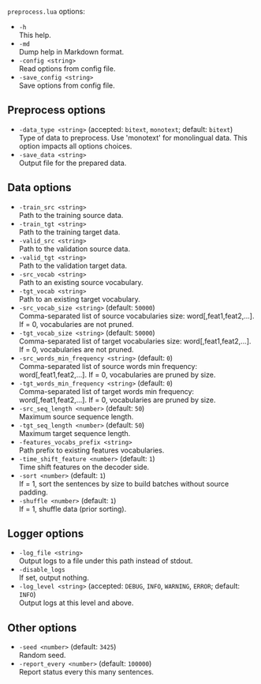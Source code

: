 <!--- This file was automatically generated. Do not modify it manually but use the docs/options/generate.sh script instead. -->

`preprocess.lua` options:

* `-h`<br/>This help.
* `-md`<br/>Dump help in Markdown format.
* `-config <string>`<br/>Read options from config file.
* `-save_config <string>`<br/>Save options from config file.

## Preprocess options

* `-data_type <string>` (accepted: `bitext`, `monotext`; default: `bitext`)<br/>Type of data to preprocess. Use 'monotext' for monolingual data. This option impacts all options choices.
* `-save_data <string>`<br/>Output file for the prepared data.

## Data options

* `-train_src <string>`<br/>Path to the training source data.
* `-train_tgt <string>`<br/>Path to the training target data.
* `-valid_src <string>`<br/>Path to the validation source data.
* `-valid_tgt <string>`<br/>Path to the validation target data.
* `-src_vocab <string>`<br/>Path to an existing source vocabulary.
* `-tgt_vocab <string>`<br/>Path to an existing target vocabulary.
* `-src_vocab_size <string>` (default: `50000`)<br/>Comma-separated list of source vocabularies size: word[,feat1,feat2,...]. If = 0, vocabularies are not pruned.
* `-tgt_vocab_size <string>` (default: `50000`)<br/>Comma-separated list of target vocabularies size: word[,feat1,feat2,...]. If = 0, vocabularies are not pruned.
* `-src_words_min_frequency <string>` (default: `0`)<br/>Comma-separated list of source words min frequency: word[,feat1,feat2,...]. If = 0, vocabularies are pruned by size.
* `-tgt_words_min_frequency <string>` (default: `0`)<br/>Comma-separated list of target words min frequency: word[,feat1,feat2,...]. If = 0, vocabularies are pruned by size.
* `-src_seq_length <number>` (default: `50`)<br/>Maximum source sequence length.
* `-tgt_seq_length <number>` (default: `50`)<br/>Maximum target sequence length.
* `-features_vocabs_prefix <string>`<br/>Path prefix to existing features vocabularies.
* `-time_shift_feature <number>` (default: `1`)<br/>Time shift features on the decoder side.
* `-sort <number>` (default: `1`)<br/>If = 1, sort the sentences by size to build batches without source padding.
* `-shuffle <number>` (default: `1`)<br/>If = 1, shuffle data (prior sorting).

## Logger options

* `-log_file <string>`<br/>Output logs to a file under this path instead of stdout.
* `-disable_logs`<br/>If set, output nothing.
* `-log_level <string>` (accepted: `DEBUG`, `INFO`, `WARNING`, `ERROR`; default: `INFO`)<br/>Output logs at this level and above.

## Other options

* `-seed <number>` (default: `3425`)<br/>Random seed.
* `-report_every <number>` (default: `100000`)<br/>Report status every this many sentences.

